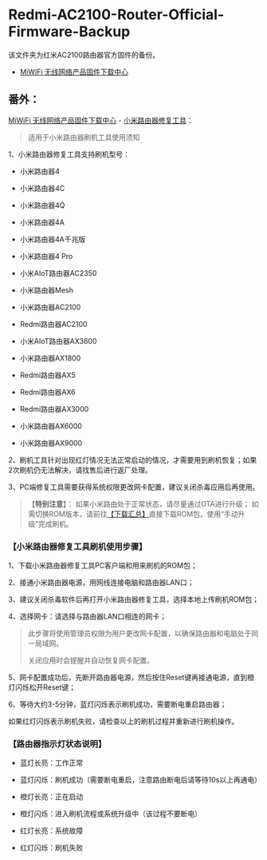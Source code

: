 # Redmi-AC2100-Router-Official-Firmware-Backup

该文件夹为红米AC2100路由器官方固件的备份。

- [MiWiFi 无线网络产品固件下载中心](http://www1.miwifi.com/miwifi_download.html)

## 番外：

[MiWiFi 无线网络产品固件下载中心](http://www1.miwifi.com/miwifi_download.html) - [小米路由器修复工具](https://bigota.miwifi.com/xiaoqiang/tools/MIWIFIRepairTool.x86.zip)：

> 适用于小米路由器刷机工具使用须知

1、小米路由器修复工具支持刷机型号：

- 小米路由器4

- 小米路由器4C

- 小米路由器4Q

- 小米路由器4A

- 小米路由器4A千兆版

- 小米路由器4 Pro

- 小米AIoT路由器AC2350

- 小米路由器Mesh

- 小米路由器AC2100

- Redmi路由器AC2100

- 小米AIoT路由器AX3600

- 小米路由器AX1800

- Redmi路由器AX5

- Redmi路由器AX6

- Redmi路由器AX3000

- 小米路由器AX6000

- 小米路由器AX9000

2、刷机工具针对出现红灯情况无法正常启动的情况，才需要用到刷机恢复；如果2次刷机仍无法解决，请找售后进行返厂处理。

3、PC端修复工具需要获得系统权限更改网卡配置，建议关闭杀毒应用后再使用。

> 【**特别注意**】： 
> 如果小米路由处于正常状态，请尽量通过OTA进行升级；
> 如需切换ROM版本，请前往[【下载汇总】](https://www.xiaomi.cn/post/19184644)直接下载ROM包，使用“手动升级”完成刷机。

### 【小米路由器修复工具刷机使用步骤】

1、下载小米路由器修复工具PC客户端和用来刷机的ROM包；

2、接通小米路由器电源，用网线连接电脑和路由器LAN口；

3、建议关闭杀毒软件后再打开小米路由器修复工具，选择本地上传刷机ROM包；

4、选择网卡：请选择与路由器LAN口相连的网卡；

> 此步骤将使用管理员权限为用户更改网卡配置，以确保路由器和电脑处于同一局域网。
> 
> 关闭应用时会提醒并自动恢复网卡配置。

5、网卡配置成功后，先断开路由器电源，然后按住Reset键再接通电源，直到橙灯闪烁松开Reset键；

6、等待大约3-5分钟，蓝灯闪烁表示刷机成功，需要断电重启路由器；

如果红灯闪烁表示刷机失败，请检查以上的刷机过程并重新进行刷机操作。

### 【路由器指示灯状态说明】

- 蓝灯长亮：工作正常

- 蓝灯闪烁：刷机成功（需要断电重启，注意路由断电后请等待10s以上再通电）

- 橙灯长亮：正在启动

- 橙灯闪烁：进入刷机流程或系统升级中（该过程不要断电）

- 红灯长亮：系统故障

- 红灯闪烁：刷机失败
